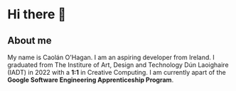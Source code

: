 # Hi there 👋

## About me 

My name is Caolán O'Hagan. I am an aspiring developer from Ireland. I graduated from The Institure of Art, Design and Technology Dún Laoighaire (IADT) in 2022 with a **1:1** in Creative Computing. I am currently apart of the **Google Software Engineering Apprenticeship Program**. 




<!--
**CaolanOH/CaolanOH** is a ✨ _special_ ✨ repository because its `README.md` (this file) appears on your GitHub profile.

Here are some ideas to get you started:

- 🔭 I’m currently working on ...
- 🌱 I’m currently learning ...
- 👯 I’m looking to collaborate on ...
- 🤔 I’m looking for help with ...
- 💬 Ask me about ...
- 📫 How to reach me: ...
- 😄 Pronouns: ...
- ⚡ Fun fact: ...
-->
